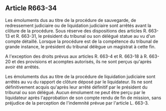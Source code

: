 Article R663-34
----
Les émoluments dus au titre de la procédure de sauvegarde, de redressement
judiciaire ou de liquidation judiciaire sont arrêtés avant la clôture de la
procédure. Sous réserve des dispositions des articles R. 663-13 et R. 663-31, le
président du tribunal ou son délégué statue au vu d'un compte détaillé. Lorsque
la procédure est de la compétence du tribunal de grande instance, le président
du tribunal délègue un magistrat à cette fin.

A l'exception des droits prévus aux articles R. 663-4 et R. 663-18 à R. 663-20
et des provisions et acomptes autorisés, ils ne sont perçus qu'après avoir été
arrêtés.

Les émoluments dus au titre de la procédure de liquidation judiciaire sont
arrêtés au vu du rapport de clôture déposé par le liquidateur. Ils ne sont
définitivement acquis qu'après leur arrêté définitif par le président du
tribunal ou son délégué. Aucun émolument ne peut être perçu par le liquidateur
après l'approbation de son compte rendu de fin de mission, sans préjudice de la
perception de l'indemnité prévue par l'article L. 663-3.

